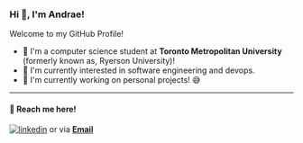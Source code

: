 ### Hi 👋, I'm Andrae!
Welcome to my GitHub Profile!


- 🌱 I'm a computer science student at **Toronto Metropolitan University** (formerly known as, Ryerson University)!
- 🔭 I'm currently interested in software engineering and devops.
- 🔨 I'm currently working on personal projects! 😅
---
#### 🔗 Reach me here!
[![linkedin](https://img.shields.io/badge/linkedin-0A66C2?style=for-the-badge&logo=linkedin&logoColor=white)](https://www.linkedin.com/in/andrae-cari/)
or via **[Email](acari@ryerson.ca)**
